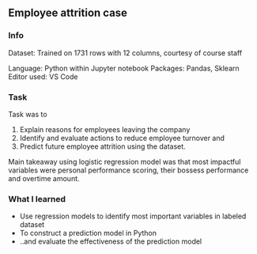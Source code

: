 ## Employee attrition case

### Info
Dataset: Trained on 1731 rows with 12 columns, courtesy of course staff

Language: Python within Jupyter notebook
Packages: Pandas, Sklearn
Editor used: VS Code

### Task
Task was to 
1. Explain reasons for employees leaving the company
2. Identify and evaluate actions to reduce employee turnover and
3. Predict future employee attrition using the dataset.

Main takeaway using logistic regression model was that most impactful variables were personal performance scoring, their bossess performance and overtime amount.

### What I learned
* Use regression models to identify most important variables in labeled dataset
* To construct a prediction model in Python
* ..and evaluate the effectiveness of the prediction model
